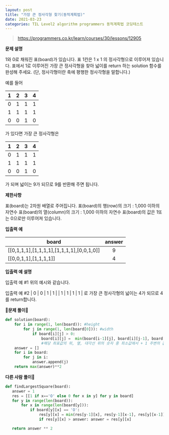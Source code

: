 ```yaml
---
layout: post
title: "가장 큰 정사각형 찾기(동적계획법)"
date: 2021-03-23
categories: TIL Level2 algorithm programmers 동적계획법 코딩테스트
---
```


> https://programmers.co.kr/learn/courses/30/lessons/12905

**문제 설명**

1와 0로 채워진 표(board)가 있습니다. 표 1칸은 1 x 1 의 정사각형으로 이루어져 있습니다. 표에서 1로 이루어진 가장 큰 정사각형을 찾아 넓이를 return 하는 solution 함수를 완성해 주세요. (단, 정사각형이란 축에 평행한 정사각형을 말합니다.)

예를 들어

|  1  |  2  |  3  |  4  |
| :-: | :-: | :-: | :-: |
|  0  |  1  |  1  |  1  |
|  1  |  1  |  1  |  1  |
|  0  |  0  |  1  |  0  |

가 있다면 가장 큰 정사각형은

|  1  |  2  |  3  |  4  |
| :-: | :-: | :-: | :-: |
|  0  |  1  |  1  |  1  |
|  1  |  1  |  1  |  1  |
|  0  |  0  |  1  |  0  |

가 되며 넓이는 9가 되므로 9를 반환해 주면 됩니다.

**제한사항**

표(board)는 2차원 배열로 주어집니다.
표(board)의 행(row)의 크기 : 1,000 이하의 자연수
표(board)의 열(column)의 크기 : 1,000 이하의 자연수
표(board)의 값은 1또는 0으로만 이루어져 있습니다.

**입출력 예**

| board                                     | answer |
| ----------------------------------------- | :----: |
| [[0,1,1,1],[1,1,1,1],[1,1,1,1],[0,0,1,0]] |   9    |
| [[0,0,1,1],[1,1,1,1]]                     |   4    |

**입출력 예 설명**

입출력 예 #1
위의 예시와 같습니다.

입출력 예 #2
| 0 | 0 | 1 | 1 |
| 1 | 1 | 1 | 1 |
로 가장 큰 정사각형의 넓이는 4가 되므로 4를 return합니다.

**🙈문제 풀이🙉**

```python
def solution(board):
    for i in range(1, len(board)): #height
        for j in range(1, len(board[0])): #width
            if board[i][j] > 0:
                board[i][j] =  min(board[i-1][j], board[i][j-1], board[i-1][j-1]) + 1 #최소값 + 1
                #해당 좌표값의 위, 옆, 대각선 위의 숫자 중 최소값에서 + 1 주변의 값에 의해 정사각형을 확인
    answer = []
    for i in board:
        for j in i:
            answer.append(j)
    return max(answer)**2
```

**다른 사람 풀이👀**

```python
def findLargestSquare(board):
   answer = 1
   res = [[1 if x=='O' else 0 for x in y] for y in board]
   for y in range(len(board)):
       for x in range(len(board[y])):
           if board[y][x] == 'O':
               res[y][x] = min(res[y-1][x], res[y-1][x-1], res[y][x-1]) + 1
               if res[y][x] > answer: answer = res[y][x]

   return answer ** 2
```
